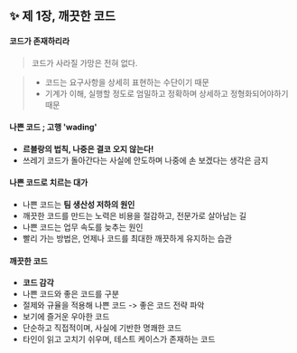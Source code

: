 ✨ 제 1장, 깨끗한 코드
----------------------

#### 코드가 존재하리라
> 코드가 사라질 가망은 전혀 없다. 

 
> - 코드는 요구사항을 상세히 표현하는 수단이기 때문 <br>
> - 기계가 이해, 실행할 정도로 엄밀하고 정확하며 상세하고 정형화되어야하기 때문 <br>

#### 나쁜 코드 ; 고행 'wading'
 - __르블랑의 법칙, 나중은 결코 오지 않는다!__
 - 쓰레기 코드가 돌아간다는 사실에 안도하며 나중에 손 보겠다는 생각은 금지

#### 나쁜 코드로 치르는 대가
 - 나쁜 코드는 __팀 생산성 저하의 원인__
 - 깨끗한 코드를 만드는 노력은 비용을 절감하고, 전문가로 살아남는 길 
 - 나쁜 코드는 업무 속도를 늦추는 원인 
  - 빨리 가는 방법은, 언제나 코드를 최대한 깨끗하게 유지하는 습관 
  
#### 깨끗한 코드
 - __코드 감각__ 
  - 나쁜 코드와 좋은 코드를 구분
  - 절제와 규율을 적용해 나쁜 코드 -> 좋은 코드 전략 파악
 - 보기에 즐거운 우아한 코드 
 - 단순하고 직접적이며, 사실에 기반한 명쾌한 코드
 - 타인이 읽고 고치기 쉬우며, 테스트 케이스가 존재하는 코드 
